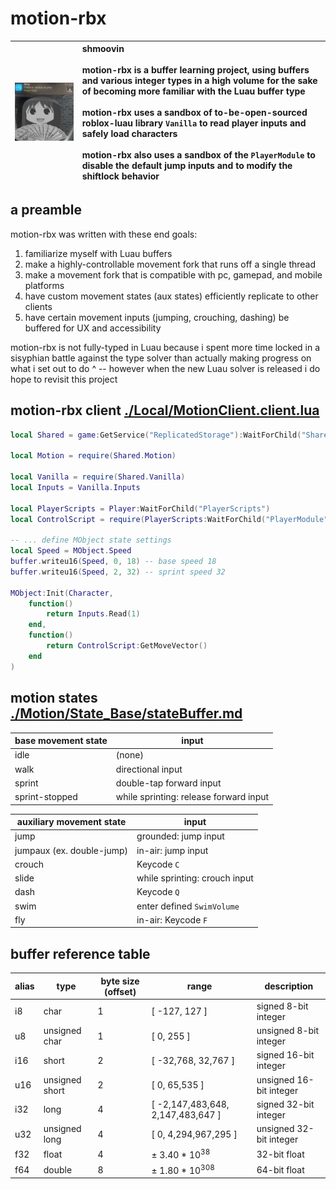# motion-rbx

| <img src="./thumbnail.png" width="322"> |shmoovin<br><br>motion-rbx is a buffer learning project, using buffers and various integer types in a high volume for the sake of becoming more familiar with the Luau buffer type<br><br>motion-rbx uses a sandbox of to-be-open-sourced roblox-luau library `Vanilla` to read player inputs and safely load characters<br><br>motion-rbx also uses a sandbox of the `PlayerModule` to disable the default jump inputs and to modify the shiftlock behavior|
|-|:-|

## a preamble

motion-rbx was written with these end goals:
1. familiarize myself with Luau buffers
2. make a highly-controllable movement fork that runs off a single thread
3. make a movement fork that is compatible with pc, gamepad, and mobile platforms
4. have custom movement states (aux states) efficiently replicate to other clients
5. have certain movement inputs (jumping, crouching, dashing) be buffered for UX and accessibility

motion-rbx is not fully-typed in Luau because i spent more time locked in a sisyphian battle against the type solver than actually making progress on what i set out to do ^ -- however when the new Luau solver is released i do hope to revisit this project

## motion-rbx client [./Local/MotionClient.client.lua](./Local/MotionClient.client.lua)

```lua
local Shared = game:GetService("ReplicatedStorage"):WaitForChild("Shared")

local Motion = require(Shared.Motion)

local Vanilla = require(Shared.Vanilla)
local Inputs = Vanilla.Inputs

local PlayerScripts = Player:WaitForChild("PlayerScripts")
local ControlScript = require(PlayerScripts:WaitForChild("PlayerModule"):WaitForChild("ControlModule"))

-- ... define MObject state settings
local Speed = MObject.Speed
buffer.writeu16(Speed, 0, 18) -- base speed 18
buffer.writeu16(Speed, 2, 32) -- sprint speed 32

MObject:Init(Character,
	function()
		return Inputs.Read(1)
	end,
	function()
		return ControlScript:GetMoveVector()
	end
)
```

## motion states [./Motion/State_Base/stateBuffer.md](./Motion/State_Base/stateBuffer.md)
|base movement state|input|
|-|-|
|idle|(none)|
|walk|directional input|
|sprint|double-tap forward input|
|sprint-stopped|while sprinting: release forward input|

|auxiliary movement state|input|
|-|-|
|jump|grounded: jump input|
|jumpaux (ex. double-jump)|in-air: jump input|
|crouch|Keycode `C`|
|slide|while sprinting: crouch input|
|dash|Keycode `Q`|
|swim|enter defined `SwimVolume`|
|fly|in-air: Keycode `F`|

## buffer reference table

|alias|type|byte size (offset)|range|description|
|-|-|-|-|-|
|i8|char|1|[ -127, 127 ]|signed 8-bit integer|
|u8|unsigned char|1|[ 0, 255 ]|unsigned 8-bit integer|
|i16|short|2|[ -32,768, 32,767 ]|signed 16-bit integer|
|u16|unsigned short|2|[ 0, 65,535 ]|unsigned 16-bit integer|
|i32|long|4|[ -2,147,483,648, 2,147,483,647 ]|signed 32-bit integer|
|u32|unsigned long|4|[ 0, 4,294,967,295 ]|unsigned 32-bit integer|
|f32|float|4|± 3.40 * 10<sup>38</sup>|32-bit float|
|f64|double|8|± 1.80 * 10<sup>308</sup>|64-bit float|